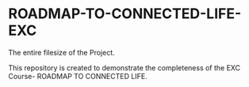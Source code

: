 # ROADMAP-TO-CONNECTED-LIFE-EXC
The entire filesize of the Project. 


This repository is created to demonstrate the completeness of the EXC Course- ROADMAP TO CONNECTED LIFE.
